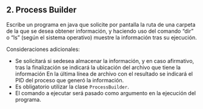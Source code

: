 ## 2. Process Builder
Escribe un programa en java que solicite por pantalla la ruta de una carpeta de la que se desea obtener información, y haciendo uso del comando “dir” o “ls” (según el sistema operativo) muestre la información tras su ejecución.

Consideraciones adicionales:
- Se solicitará si sedesea almacenar la información, y en caso afirmativo, tras la finalización se indicará la ubicación del archivo que tiene la información En la última línea de archivo con el resultado se indicará el PID del proceso que generó la información.
- Es obligatorio utilizar la clase `ProcessBuilder`.
- El comando a ejecutar será pasado como argumento en la ejecución del programa.